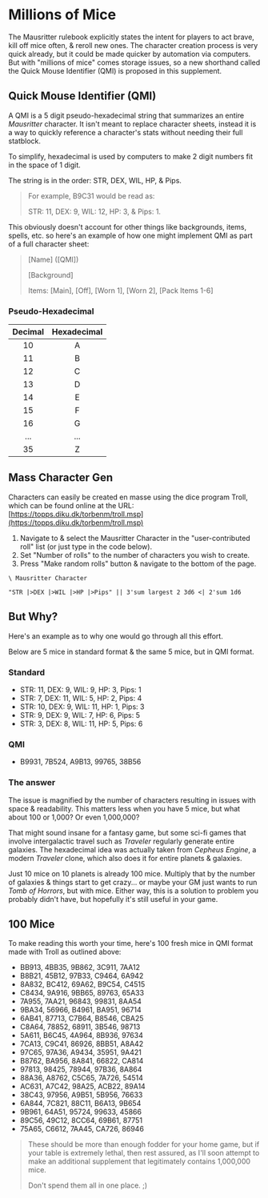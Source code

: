 # Millions of Mice
The Mausritter rulebook explicitly states the intent for players to act brave, kill off mice often, & reroll new ones.
The character creation process is very quick already, but it could be made quicker by automation via computers.
But with "millions of mice" comes storage issues, so a new shorthand called the Quick Mouse Identifier (QMI) is proposed in this supplement.

## Quick Mouse Identifier (QMI)
A QMI is a 5 digit pseudo-hexadecimal string that summarizes an entire *Mausritter* character.
It isn't meant to replace character sheets, instead it is a way to quickly reference a character's stats without needing their full statblock.

To simplify, hexadecimal is used by computers to make 2 digit numbers fit in the space of 1 digit.

The string is in the order: STR, DEX, WIL, HP, & Pips. 

> For example, B9C31 would be read as:
> 
> STR: 11, DEX: 9, WIL: 12, HP: 3, & Pips: 1.

This obviously doesn't account for other things like backgrounds, items, spells, etc. so here's an example of how one might implement QMI as part of a full character sheet:
> [Name] ([QMI])
>
> [Background]
> 
> Items: [Main], [Off], [Worn 1], [Worn 2], [Pack Items 1-6]

### Pseudo-Hexadecimal
Decimal | Hexadecimal
:---: | :---:
10 | A
11 | B
12 | C
13 | D
14 | E
15 | F
16 | G
... | ...
35 | Z


## Mass Character Gen
Characters can easily be created en masse using the dice program Troll, which can be found online at the URL: [https://topps.diku.dk/torbenm/troll.msp](https://topps.diku.dk/torbenm/troll.msp)

1. Navigate to & select the Mausritter Character in the "user-contributed roll" list (or just type in the code below).
2. Set "Number of rolls" to the number of characters you wish to create.
3. Press "Make random rolls" button & navigate to the bottom of the page.

``` 
\ Mausritter Character

"STR |>DEX |>WIL |>HP |>Pips" || 3'sum largest 2 3d6 <| 2'sum 1d6
``` 


## But Why?
Here's an example as to why one would go through all this effort.

Below are 5 mice in standard format & the same 5 mice, but in QMI format.


### Standard
- STR: 11, DEX: 9, WIL: 9, HP: 3, Pips: 1
- STR: 7, DEX: 11, WIL: 5, HP: 2, Pips: 4
- STR: 10, DEX: 9, WIL: 11, HP: 1, Pips: 3
- STR: 9, DEX: 9, WIL: 7, HP: 6, Pips: 5
- STR: 3, DEX: 8, WIL: 11, HP: 5, Pips: 6

### QMI
- B9931, 7B524, A9B13, 99765, 38B56

### The answer
The issue is magnified by the number of characters resulting in issues with space & readability.
This matters less when you have 5 mice, but what about 100 or 1,000?
Or even 1,000,000?

That might sound insane for a fantasy game, but some sci-fi games that involve intergalactic travel such as *Traveler* regularly generate entire galaxies.
The hexadecimal idea was actually taken from *Cepheus Engine*, a modern *Traveler* clone, which also does it for entire planets & galaxies.

Just 10 mice on 10 planets is already 100 mice.
Multiply that by the number of galaxies & things start to get crazy... or maybe your GM just wants to run *Tomb of Horrors*, but with mice.
Either way, this is a solution to problem you probably didn't have, but hopefully it's still useful in your game.

## 100 Mice
To make reading this worth your time, here's 100 fresh mice in QMI format made with Troll as outlined above:

- BB913, 4BB35, 9B862, 3C911, 7AA12
- B8B21, 45B12, 97B33, C9464, 6A942
- 8A832, BC412, 69A62, B9C54, C4515
- C8434, 9A916, 9BB65, 89763, 65A33
- 7A955, 7AA21, 96843, 99831, 8AA54
- 9BA34, 56966, B4961, BA951, 96714
- 6AB41, 87713, C7B64, B8546, CBA25
- C8A64, 78852, 68911, 3B546, 98713
- 5A611, B6C45, 4A964, 8B936, 97634
- 7CA13, C9C41, 86926, 8BB51, A8A42
- 97C65, 97A36, A9434, 35951, 9A421
- B8762, BA956, 8A841, 66822, CA814
- 97813, 98425, 78944, 97B36, 8A864
- 88A36, A8762, C5C65, 7A726, 54514
- AC631, A7C42, 98A25, ACB22, 89A14
- 38C43, 97956, A9B51, 5B956, 76633
- 6A844, 7C821, 88C11, B6A13, 9B654
- 9B961, 64A51, 95724, 99633, 45866
- 89C56, 49C12, 8CC64, 69B61, 87751
- 75A65, C6612, 7AA45, CA726, 86946

> These should be more than enough fodder for your home game, but if your table is extremely lethal, then rest assured, as I'll soon attempt to make an additional supplement that legitimately contains 1,000,000 mice.
> 
> Don't spend them all in one place. ;)
